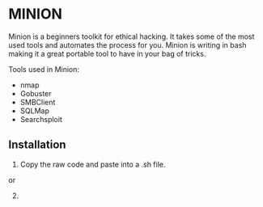 # MINION

Minion is a beginners toolkit for ethical hacking. It takes some of the most used tools and automates the process for you. Minion is writing in bash making it a great portable tool to have in your bag of tricks.   

Tools used in Minion:
* nmap
* Gobuster
* SMBClient
* SQLMap
* Searchsploit

## Installation
1. Copy the raw code and paste into a .sh file. 

or 

2. 
